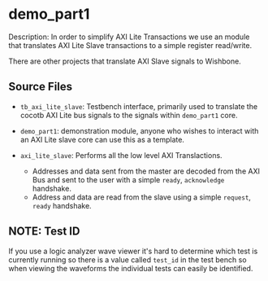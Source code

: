 # demo_part1

Description: In order to simplify AXI Lite Transactions we use an module that
translates AXI Lite Slave transactions to a simple register read/write.

There are other projects that translate AXI Slave signals to Wishbone.


## Source Files

* ``tb_axi_lite_slave``: Testbench interface, primarily used to translate
    the cocotb AXI Lite bus signals to the signals within ``demo_part1`` core.

* ``demo_part1``: demonstration module, anyone who wishes to interact
    with an AXI Lite slave core can use this as a template.

* ``axi_lite_slave``: Performs all the low level AXI Translactions.
    * Addresses and data sent from the master are decoded from the AXI Bus and
        sent to the user with a simple ``ready``, ``acknowledge`` handshake.
    * Address and data are read from the slave using a simple
        ``request``, ``ready`` handshake.

## NOTE: Test ID

If you use a logic analyzer wave viewer it's hard to determine which test is
currently running so there is a value called ``test_id`` in the test bench
so when viewing the waveforms the individual tests can easily be identified.
